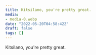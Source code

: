 ```yaml
---
title: Kitsilano, you're pretty great.
media:
- media-0.webp
date: "2022-05-20T04:58:42Z"
draft: false
tags: []
---
```

Kitsilano, you're pretty great.
